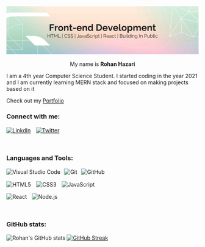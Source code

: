 <img src="banner.jpeg">
<br/>



<p align="center" width="30px" >My name is <b> Rohan Hazari </b></p> 
I am a 4th year Computer Science Student. I started coding in the year 2021 and I am currently learning MERN stack and focused on making projects based on it

Check out my [Portfolio](https://rohanhzri.netlify.app/) 



### Connect with me:
 [<img align="center" alt="LinkdIn" width="52px" src="https://cdn.jsdelivr.net/gh/devicons/devicon/icons/linkedin/linkedin-original.svg"  style="padding-right:10px;"/>](https://www.linkedin.com/in/rohan-hazari-1a1199216/) [<img align="center" alt="Twitter" width="52px" src="https://cdn.jsdelivr.net/gh/devicons/devicon/icons/twitter/twitter-original.svg"  style="padding-right:10px;"/>](https://twitter.com/rohanhzri) 


<br>



### Languages and Tools:

<img align="center" alt="Visual Studio Code" width="56px" src="https://cdn.jsdelivr.net/gh/devicons/devicon/icons/vscode/vscode-original.svg" style="padding-right:10px;" /><img align="center" alt="Git" width="56px" src="https://cdn.jsdelivr.net/gh/devicons/devicon/icons/git/git-original.svg" style="padding-right:10px" /><img align="center" alt="GitHub" width="56px" src="https://cdn.jsdelivr.net/gh/devicons/devicon/icons/github/github-original.svg" style="padding-right:10px" /> 

<img align="center" alt="HTML5" width="56px" src="https://cdn.jsdelivr.net/gh/devicons/devicon/icons/html5/html5-original.svg" style="padding-right:10px;" />  <img align="center" alt="CSS3" width="56px" src="https://cdn.jsdelivr.net/gh/devicons/devicon/icons/css3/css3-original.svg" style="padding-right:10px;" />  <img align="center" alt="JavaScript" width="56px" src="https://cdn.jsdelivr.net/gh/devicons/devicon/icons/javascript/javascript-original.svg" style="padding-right:10px;" /> 


<img align="center" alt="React" width="56px" src="https://cdn.jsdelivr.net/gh/devicons/devicon/icons/react/react-original.svg" style="padding-right:10px;" /> <img align="center" alt="Node.js" width="56px" src="https://cdn.jsdelivr.net/gh/devicons/devicon/icons/nodejs/nodejs-original.svg" style="padding-right:10px;" />  



<br />


### GitHub stats:
![Rohan's GitHub stats](https://github-readme-stats.vercel.app/api?username=Rohan-Hazari&show_icons=true&theme=radical)
[![GitHub Streak](https://github-readme-streak-stats.herokuapp.com?user=Rohan-Hazari&theme=radical)](https://git.io/streak-stats)




